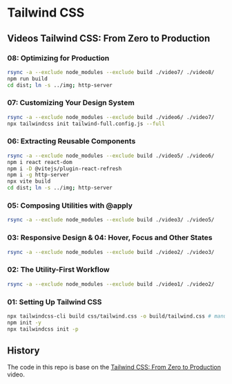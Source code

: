 # Tailwind CSS

## Videos Tailwind CSS: From Zero to Production

### 08: Optimizing for Production

```bash
rsync -a --exclude node_modules --exclude build ./video7/ ./video8/
npm run build
cd dist; ln -s ../img; http-server
```

### 07: Customizing Your Design System

```bash
rsync -a --exclude node_modules --exclude build ./video6/ ./video7/
npx tailwindcss init tailwind-full.config.js --full
```

### 06: Extracting Reusable Components

```bash
rsync -a --exclude node_modules --exclude build ./video5/ ./video6/
npm i react react-dom
npm i -D @vitejs/plugin-react-refresh
npm i -g http-server
npx vite build
cd dist; ln -s ../img; http-server
```

### 05: Composing Utilities with @apply

```bash
rsync -a --exclude node_modules --exclude build ./video3/ ./video5/
```

### 03: Responsive Design & 04: Hover, Focus and Other States

```bash
rsync -a --exclude node_modules --exclude build ./video2/ ./video3/
```

### 02: The Utility-First Workflow 

```bash
rsync -a --exclude node_modules --exclude build ./video1/ ./video2/
```

### 01: Setting Up Tailwind CSS

```bash
npx tailwindcss-cli build css/tailwind.css -o build/tailwind.css # manual build
npm init -y
npx tailwindcss init -p
```

## History

The code in this repo is base on the
[Tailwind CSS: From Zero to Production](https://youtu.be/qYgogv4R8zg)
video.